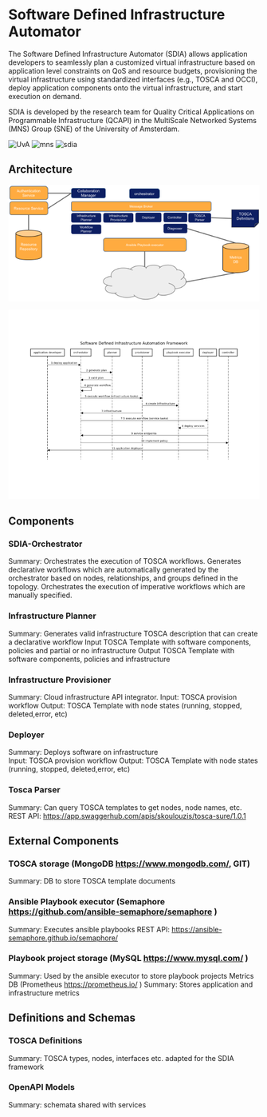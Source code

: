 # Software Defined Infrastructure Automator

The Software Defined Infrastructure Automator (SDIA) allows application developers to seamlessly plan a customized virtual infrastructure based on application level constraints on QoS and resource budgets, provisioning the virtual infrastructure using standardized interfaces (e.g., TOSCA and OCCI), deploy application components onto the virtual infrastructure, and start execution on demand.

SDIA is developed by the research team for Quality Critical Applications on Programmable Infrastructure (QCAPI) in the MultiScale Networked Systems (MNS)  Group (SNE) of the University of Amsterdam.


<img src="https://upload.wikimedia.org/wikipedia/en/thumb/7/78/University_of_Amsterdam_logo.svg/1024px-University_of_Amsterdam_logo.svg.png" alt="UvA" width="30"/>
<img src="https://mns-research.nl/images/logo_hua931301caa9e2c039e68fbb874deb22a_17897_0x70_resize_lanczos_2.png" alt="mns" width="30"/>
<img src="https://raw.githubusercontent.com/qcdis-sdia/qcdis-sdia.github.io/main/images/SDIA%20logo.png" alt="sdia" width="40"/>

## Architecture


![SDIA Architecture](https://raw.githubusercontent.com/qcdia-sdia/qcdia-sdia.github.io/main/images/Untitled%20drawing.png)

![Example Sequence Diagram](https://raw.githubusercontent.com/qcdia-sdia/qcdia-sdia.github.io/main/images/seq.png)


## Components

### SDIA-Orchestrator 
Summary: Orchestrates the execution of TOSCA workflows. Generates declarative workflows which are automatically generated by the orchestrator based on nodes, relationships, and groups defined in the topology. Orchestrates the execution of imperative workflows which are manually specified.  

### Infrastructure Planner 
Summary: Generates valid infrastructure TOSCA description that can create a declarative workflow 
Input TOSCA Template with software components, policies and  partial or no infrastructure
Output  TOSCA Template with software components, policies and infrastructure


### Infrastructure Provisioner
Summary: Cloud infrastructure API integrator. 
Input: TOSCA provision workflow
Output: TOSCA Template with node states (running, stopped, deleted,error, etc)

### Deployer 
Summary: Deploys software on infrastructure   
Input: TOSCA provision workflow
Output: TOSCA Template with node states (running, stopped, deleted,error, etc)

### Tosca Parser
Summary: Can query TOSCA templates to get nodes, node names, etc.
REST API: https://app.swaggerhub.com/apis/skoulouzis/tosca-sure/1.0.1


## External Components    

### TOSCA storage (MongoDB https://www.mongodb.com/, GIT)
Summary: DB to store TOSCA template documents 

### Ansible Playbook executor (Semaphore https://github.com/ansible-semaphore/semaphore )
Summary: Executes ansible playbooks 
REST API: https://ansible-semaphore.github.io/semaphore/

### Playbook project storage (MySQL https://www.mysql.com/ )
Summary: Used by the ansible executor to store playbook projects 
Metrics DB (Prometheus https://prometheus.io/ ) 
Summary: Stores application and infrastructure metrics 


## Definitions and Schemas

### TOSCA Definitions
Summary: TOSCA types, nodes, interfaces etc. adapted for the SDIA framework 

### OpenAPI Models 
Summary: schemata shared with services


